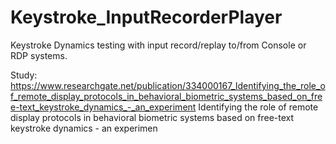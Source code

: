 # Keystroke_InputRecorderPlayer
Keystroke Dynamics testing with input record/replay to/from Console or RDP systems.

Study:
https://www.researchgate.net/publication/334000167_Identifying_the_role_of_remote_display_protocols_in_behavioral_biometric_systems_based_on_free-text_keystroke_dynamics_-_an_experiment
Identifying the role of remote display protocols in behavioral biometric systems based on free-text keystroke dynamics - an experimen
